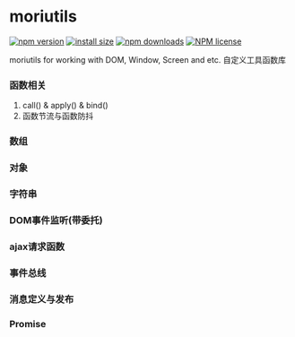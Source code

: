 # moriutils
[![npm version](https://img.shields.io/npm/v/moriutils.svg?style=flat-square)](https://github.com/bymori/motools)
[![install size](https://packagephobia.com/badge?p=moriutils)](https://packagephobia.com/result?p=moriutils)
[![npm downloads](https://img.shields.io/npm/dm/moriutils.svg?style=flat-square)](https://github.com/bymori/motools)
[![NPM license](https://img.shields.io/npm/l/moriutils.svg?style=flat-square)](https://github.com/bymori/motools)

moriutils for working with DOM, Window, Screen and etc.
自定义工具函数库
### 函数相关
1. call() & apply() & bind()
2. 函数节流与函数防抖
### 数组
### 对象
### 字符串
### DOM事件监听(带委托)
### ajax请求函数
### 事件总线
### 消息定义与发布
### Promise
